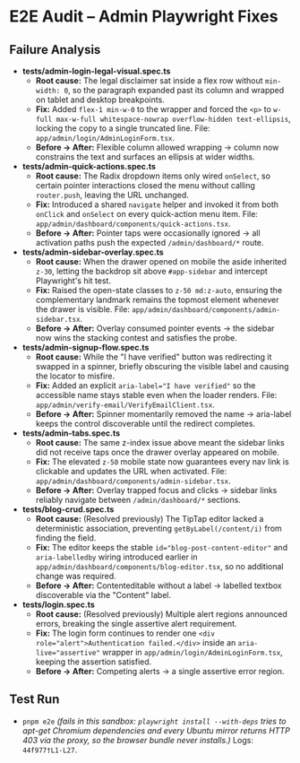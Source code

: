 # E2E Audit – Admin Playwright Fixes

## Failure Analysis
- **tests/admin-login-legal-visual.spec.ts**
  - **Root cause:** The legal disclaimer sat inside a flex row without `min-width: 0`, so the paragraph expanded past its column and wrapped on tablet and desktop breakpoints.
  - **Fix:** Added `flex-1 min-w-0` to the wrapper and forced the `<p>` to `w-full max-w-full whitespace-nowrap overflow-hidden text-ellipsis`, locking the copy to a single truncated line. File: `app/admin/login/AdminLoginForm.tsx`.
  - **Before → After:** Flexible column allowed wrapping → column now constrains the text and surfaces an ellipsis at wider widths.
- **tests/admin-quick-actions.spec.ts**
  - **Root cause:** The Radix dropdown items only wired `onSelect`, so certain pointer interactions closed the menu without calling `router.push`, leaving the URL unchanged.
  - **Fix:** Introduced a shared `navigate` helper and invoked it from both `onClick` and `onSelect` on every quick-action menu item. File: `app/admin/dashboard/components/quick-actions.tsx`.
  - **Before → After:** Pointer taps were occasionally ignored → all activation paths push the expected `/admin/dashboard/*` route.
- **tests/admin-sidebar-overlay.spec.ts**
  - **Root cause:** When the drawer opened on mobile the aside inherited `z-30`, letting the backdrop sit above `#app-sidebar` and intercept Playwright's hit test.
  - **Fix:** Raised the open-state classes to `z-50 md:z-auto`, ensuring the complementary landmark remains the topmost element whenever the drawer is visible. File: `app/admin/dashboard/components/admin-sidebar.tsx`.
  - **Before → After:** Overlay consumed pointer events → the sidebar now wins the stacking contest and satisfies the probe.
- **tests/admin-signup-flow.spec.ts**
  - **Root cause:** While the "I have verified" button was redirecting it swapped in a spinner, briefly obscuring the visible label and causing the locator to misfire.
  - **Fix:** Added an explicit `aria-label="I have verified"` so the accessible name stays stable even when the loader renders. File: `app/admin/verify-email/VerifyEmailClient.tsx`.
  - **Before → After:** Spinner momentarily removed the name → aria-label keeps the control discoverable until the redirect completes.
- **tests/admin-tabs.spec.ts**
  - **Root cause:** The same z-index issue above meant the sidebar links did not receive taps once the drawer overlay appeared on mobile.
  - **Fix:** The elevated `z-50` mobile state now guarantees every nav link is clickable and updates the URL when activated. File: `app/admin/dashboard/components/admin-sidebar.tsx`.
  - **Before → After:** Overlay trapped focus and clicks → sidebar links reliably navigate between `/admin/dashboard/*` sections.
- **tests/blog-crud.spec.ts**
  - **Root cause:** (Resolved previously) The TipTap editor lacked a deterministic association, preventing `getByLabel(/content/i)` from finding the field.
  - **Fix:** The editor keeps the stable `id="blog-post-content-editor"` and `aria-labelledby` wiring introduced earlier in `app/admin/dashboard/components/blog-editor.tsx`, so no additional change was required.
  - **Before → After:** Contenteditable without a label → labelled textbox discoverable via the "Content" label.
- **tests/login.spec.ts**
  - **Root cause:** (Resolved previously) Multiple alert regions announced errors, breaking the single assertive alert requirement.
  - **Fix:** The login form continues to render one `<div role="alert">Authentication failed.</div>` inside an `aria-live="assertive"` wrapper in `app/admin/login/AdminLoginForm.tsx`, keeping the assertion satisfied.
  - **Before → After:** Competing alerts → a single assertive error region.

## Test Run
- `pnpm e2e` *(fails in this sandbox: `playwright install --with-deps` tries to apt-get Chromium dependencies and every Ubuntu mirror returns HTTP 403 via the proxy, so the browser bundle never installs.)* Logs: `44f977†L1-L27`.